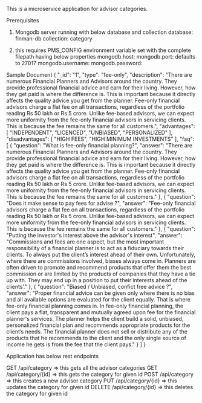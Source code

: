 This is a microservice application for advisor categories.

Prerequisites
1) Mongodb server running with below database and collection
database: finman-db
collection: category 

2) this requires PMS_CONFIG environment variable set with the complete filepath having below properties
mongodb.host: <host>
mongodb.port: <port> defaults to 27017
mongodb.username: <username>
mongodb.password: <password>

Sample Document
{
    "_id": "1",
    "type": "fee-only",
    "description": "There are numerous Financial Planners and Advisors around the country. They provide professional financial advice and earn for their living. However, how they get paid is where the difference is. This is important because it directly affects the quality advice you get from the planner. Fee-only financial advisors charge a flat fee on all transactions, regardless of the portfolio reading Rs 50 lakh or Rs 5 crore. Unlike fee-based advisors, we can expect more uniformity from the fee-only financial advisors in servicing clients. This is because the fee remains the same for all customers.",
    "advantages": [
        "INDEPENDENT",
        "LICENCED",
        "UNBIASED",
        "PERSONALIZED"
    ],
    "disadvantages": [
        "HIGH FEES",
        "HIGH MINIMUM INVESTMENTS"
    ],
    "faq": [
        {
            "question": "What is fee-only financial planning?",
            "answer": "There are numerous Financial Planners and Advisors around the country. They provide professional financial advice and earn for their living. However, how they get paid is where the difference is. This is important because it directly affects the quality advice you get from the planner. Fee-only financial advisors charge a flat fee on all transactions, regardless of the portfolio reading Rs 50 lakh or Rs 5 crore. Unlike fee-based advisors, we can expect more uniformity from the fee-only financial advisors in servicing clients. This is because the fee remains the same for all customers."
        },
        {
            "question": "Does it make sense to pay fees for advise ?",
            "answer": "Fee-only financial advisors charge a flat fee on all transactions, regardless of the portfolio reading Rs 50 lakh or Rs 5 crore. Unlike fee-based advisors, we can expect more uniformity from the fee-only financial advisors in servicing clients. This is because the fee remains the same for all customers."
        },
        {
            "question": "Putting the investor's interest above the advisor's interest",
            "answer": "Commissions and fees are one aspect, but the most important responsibility of a financial planner is to act as a fiduciary towards their clients. To always put the client’s interest ahead of their own. Unfortunately, where there are commissions involved, biases always come in. Planners are often driven to promote and recommend products that offer them the best commission or are limited by the products of companies that they have a tie up with. They may end up in a position to put their interests ahead of the clients’."
        },
        {
            "question": "Biased / Unbiased, confict free advice ?",
            "answer": "Proper financial advice can be given only where there is no bias and all available options are evaluated for the client equally. That is where fee-only financial planning comes in. In fee-only financial planning, the client pays a flat, transparent and mutually agreed upon fee for the financial planner's services. The planner helps the client build a solid, unbiased, personalized financial plan and recommends appropriate products for the client’s needs. The financial planner does not sell or distribute any of the products that he recommends to the client and the only single source of income he gets is from the fee that the client pays."
        }
    ]
}

Application has below rest endpoints

GET /api/category => this gets all the advisor categories
GET /api/category/{id} => this gets the category for given id
POST /api/category => this creates a new advisor category
PUT /api/category/{id} => this updates the category for given id
DELETE /api/category/{id} => this deletes the category for given id

